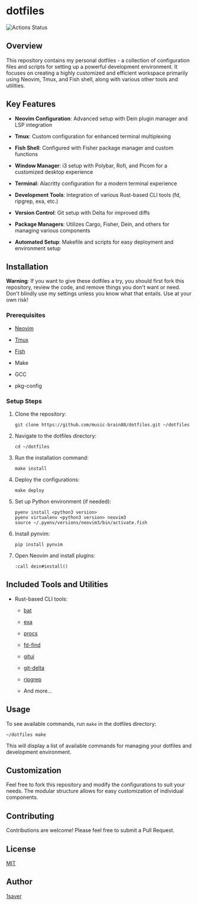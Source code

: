 # dotfiles

![Actions Status](https://github.com/music-brain88/dotfiles/workflows/build/badge.svg)

## Overview


This repository contains my personal dotfiles - a collection of configuration files and scripts for setting up a powerful development environment. It focuses on creating a highly customized and efficient workspace primarily using Neovim, Tmux, and Fish shell, along with various other tools and utilities.

## Key Features

- **Neovim Configuration**: Advanced setup with Dein plugin manager and LSP integration
- **Tmux**: Custom configuration for enhanced terminal multiplexing

- **Fish Shell**: Configured with Fisher package manager and custom functions
- **Window Manager**: i3 setup with Polybar, Rofi, and Picom for a customized desktop experience
- **Terminal**: Alacritty configuration for a modern terminal experience

- **Development Tools**: Integration of various Rust-based CLI tools (fd, ripgrep, exa, etc.)
- **Version Control**: Git setup with Delta for improved diffs

- **Package Managers**: Utilizes Cargo, Fisher, Dein, and others for managing various components
- **Automated Setup**: Makefile and scripts for easy deployment and environment setup

## Installation

**Warning**: If you want to give these dotfiles a try, you should first fork this repository, review the code, and remove things you don't want or need. Don't blindly use my settings unless you know what that entails. Use at your own risk!


### Prerequisites


- [Neovim](https://github.com/neovim/neovim/wiki/Installing-Neovim)
- [Tmux](https://github.com/tmux/tmux)
- [Fish](https://fishshell.com/)
- Make
- GCC

- pkg-config

### Setup Steps

1. Clone the repository:
   ```shell
   git clone https://github.com/music-brain88/dotfiles.git ~/dotfiles
   ```

2. Navigate to the dotfiles directory:

   ```shell
   cd ~/dotfiles
   ```

3. Run the installation command:
   ```shell
   make install
   ```

4. Deploy the configurations:
   ```shell
   make deploy

   ```

5. Set up Python environment (if needed):
   ```shell
   pyenv install <python3 version>
   pyenv virtualenv <python3 version> neovim3
   source ~/.pyenv/versions/neovim3/bin/activate.fish
   ```

6. Install pynvim:

   ```shell
   pip install pynvim
   ```

7. Open Neovim and install plugins:
   ```
   :call dein#install()
   ```

## Included Tools and Utilities


- Rust-based CLI tools:
  - [bat](https://github.com/sharkdp/bat)
  - [exa](https://github.com/ogham/exa)
  - [procs](https://github.com/dalance/procs)
  - [fd-find](https://github.com/sharkdp/fd)

  - [gitui](https://github.com/extrawurst/gitui)
  - [git-delta](https://github.com/dandavison/delta)

  - [ripgrep](https://github.com/BurntSushi/ripgrep)
  - And more...

## Usage


To see available commands, run `make` in the dotfiles directory:


```shell
~/dotfiles make
```

This will display a list of available commands for managing your dotfiles and development environment.

## Customization


Feel free to fork this repository and modify the configurations to suit your needs. The modular structure allows for easy customization of individual components.

## Contributing

Contributions are welcome! Please feel free to submit a Pull Request.

## License

[MIT](https://github.com/tcnksm/tool/blob/master/LICENCE)


## Author

[1saver](https://github.com/music-brain88/)
